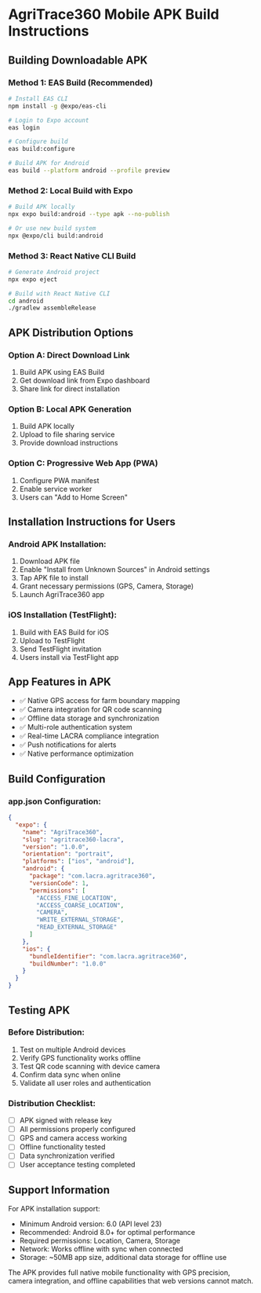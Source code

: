 # AgriTrace360 Mobile APK Build Instructions

## Building Downloadable APK

### Method 1: EAS Build (Recommended)
```bash
# Install EAS CLI
npm install -g @expo/eas-cli

# Login to Expo account
eas login

# Configure build
eas build:configure

# Build APK for Android
eas build --platform android --profile preview
```

### Method 2: Local Build with Expo
```bash
# Build APK locally
npx expo build:android --type apk --no-publish

# Or use new build system
npx @expo/cli build:android
```

### Method 3: React Native CLI Build
```bash
# Generate Android project
npx expo eject

# Build with React Native CLI
cd android
./gradlew assembleRelease
```

## APK Distribution Options

### Option A: Direct Download Link
1. Build APK using EAS Build
2. Get download link from Expo dashboard
3. Share link for direct installation

### Option B: Local APK Generation
1. Build APK locally
2. Upload to file sharing service
3. Provide download instructions

### Option C: Progressive Web App (PWA)
1. Configure PWA manifest
2. Enable service worker
3. Users can "Add to Home Screen"

## Installation Instructions for Users

### Android APK Installation:
1. Download APK file
2. Enable "Install from Unknown Sources" in Android settings
3. Tap APK file to install
4. Grant necessary permissions (GPS, Camera, Storage)
5. Launch AgriTrace360 app

### iOS Installation (TestFlight):
1. Build with EAS Build for iOS
2. Upload to TestFlight
3. Send TestFlight invitation
4. Users install via TestFlight app

## App Features in APK
- ✅ Native GPS access for farm boundary mapping
- ✅ Camera integration for QR code scanning
- ✅ Offline data storage and synchronization
- ✅ Multi-role authentication system
- ✅ Real-time LACRA compliance integration
- ✅ Push notifications for alerts
- ✅ Native performance optimization

## Build Configuration

### app.json Configuration:
```json
{
  "expo": {
    "name": "AgriTrace360",
    "slug": "agritrace360-lacra",
    "version": "1.0.0",
    "orientation": "portrait",
    "platforms": ["ios", "android"],
    "android": {
      "package": "com.lacra.agritrace360",
      "versionCode": 1,
      "permissions": [
        "ACCESS_FINE_LOCATION",
        "ACCESS_COARSE_LOCATION",
        "CAMERA",
        "WRITE_EXTERNAL_STORAGE",
        "READ_EXTERNAL_STORAGE"
      ]
    },
    "ios": {
      "bundleIdentifier": "com.lacra.agritrace360",
      "buildNumber": "1.0.0"
    }
  }
}
```

## Testing APK

### Before Distribution:
1. Test on multiple Android devices
2. Verify GPS functionality works offline
3. Test QR code scanning with device camera
4. Confirm data sync when online
5. Validate all user roles and authentication

### Distribution Checklist:
- [ ] APK signed with release key
- [ ] All permissions properly configured
- [ ] GPS and camera access working
- [ ] Offline functionality tested
- [ ] Data synchronization verified
- [ ] User acceptance testing completed

## Support Information

For APK installation support:
- Minimum Android version: 6.0 (API level 23)
- Recommended: Android 8.0+ for optimal performance
- Required permissions: Location, Camera, Storage
- Network: Works offline with sync when connected
- Storage: ~50MB app size, additional data storage for offline use

The APK provides full native mobile functionality with GPS precision, camera integration, and offline capabilities that web versions cannot match.
